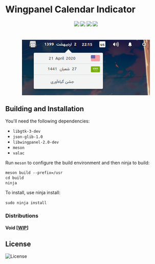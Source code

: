 #  Wingpanel Calendar Indicator
<h4 align="center">
    <img src="https://img.shields.io/travis/LinArcX/wingpanel-indicator-calendar"/>  <img src="https://img.shields.io/github/tag/LinArcX/wingpanel-indicator-calendar.svg?colorB=green"/>  <img src="https://img.shields.io/github/repo-size/LinArcX/wingpanel-indicator-calendar.svg"/>  <img src="https://img.shields.io/github/languages/top/LinArcX/wingpanel-indicator-calendar.svg"/>
</h4>

<h1 align="center">
    <img src="data/assets/wingpanel-indicator-calendar.png" align="center" width="400"/>
</h1>

## Building and Installation

You'll need the following dependencies:

 - `libgtk-3-dev`
 - `json-glib-1.0`
 - `libwingpanel-2.0-dev`
 - `meson`
 - `valac`

Run `meson` to configure the build environment and then ninja to build:

```
meson build --prefix=/usr
cd build
ninja
```

To install, use ninja install:

`sudo ninja install`

### Distributions
#### Void [[WIP](https://github.com/void-linux/void-packages/pull/21155)]

## License
![License](https://img.shields.io/github/license/LinArcX/wingpanel-indicator-calendar.svg)
